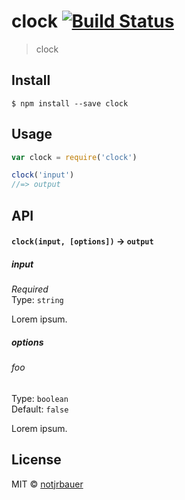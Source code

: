 # clock [![Build Status](https://travis-ci.org/notjrbauer/clock.svg?branch=master)](https://travis-ci.org/notjrbauer/clock)

> clock


## Install

```
$ npm install --save clock
```


## Usage

```js
var clock = require('clock')

clock('input')
//=> output
```

## API

#### `clock(input, [options])` -> `output`

##### input

*Required*  
Type: `string`

Lorem ipsum.

##### options

###### foo

Type: `boolean`  
Default: `false`

Lorem ipsum.


## License

MIT © [notjrbauer](http://notjrbauer.github.io)
